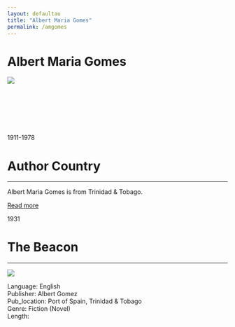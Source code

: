 ```yaml
---
layout: defaultau
title: "Albert Maria Gomes"
permalink: /amgomes
---
```

<!-- partial:index.partial.html -->
<div class="content">
    <h1>Albert Maria Gomes</h1>
    <div class="quote">
        <div><img src="https://uwispace.sta.uwi.edu/dspace/bitstream/handle/2139/9842/UWI-PIC-320.pdf.jpg?sequence=4&isAllowed=y" class="logo"></div>
    </div>
    <div class="timeline">
        <div style="padding-bottom:100px;"></div>
        <div class="block">
            <div class="date right"><p class="right"> 1911-1978</p></div>
            <div class="dot"></div>
            <div class="left first">
                <h1>Author Country</h1><hr>
            <p>Albert Maria Gomes is from Trinidad & Tobago.</p>
                <a href="https://en.wikipedia.org/wiki/Albert_Gomes"_blank">Read more</a>
            </div>
        </div>
        <div class="block">
            <div class="date left"><p class="left">1931</p></div>
            <div class="dot"></div>
            <div class="right">
                <h1>The Beacon</h1><hr>
                <p><img src="IMAGE LINK"></p>
                <p>
                Language: English<br/>
                Publisher: Albert Gomez<br/>
                Pub_location: Port of Spain, Trinidad & Tobago<br/>
                Genre: Fiction (Novel)<br/>
                Length: <br/>                   </p>
            </div>
        </div>
  <!-- partial -->
<script src='https://cdnjs.cloudflare.com/ajax/libs/jquery/3.1.1/jquery.min.js'></script><script  src="assets/js/authorscript.js"></script>


